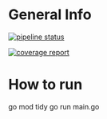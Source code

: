 # General Info
[![pipeline status](https://gitlab.com/olteam-go/sea-store-backend-transactions/badges/master/pipeline.svg)](https://gitlab.com/olteam-go/sea-store-backend-transactions/-/commits/master)

[![coverage report](https://gitlab.com/olteam-go/sea-store-backend-transactions/badges/master/coverage.svg)](https://gitlab.com/olteam-go/sea-store-backend-transactions/-/commits/master)

# How to run
go mod tidy
go run main.go